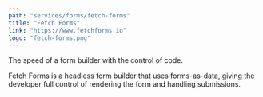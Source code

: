 ```yaml
---
path: "services/forms/fetch-forms"
title: "Fetch Forms"
link: "https://www.fetchforms.io"
logo: "fetch-forms.png"
---
```


The speed of a form builder with the control of code.

Fetch Forms is a headless form builder that uses forms-as-data, giving the developer full control of rendering the form and handling submissions.

